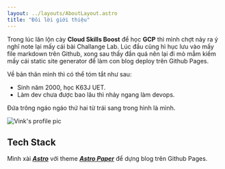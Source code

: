 ```yaml
---
layout: ../layouts/AboutLayout.astro
title: "Đôi lời giới thiệu"
---
```


Trong lúc lăn lộn cày **Cloud Skills Boost** để học **GCP** thì mình chợt nảy ra ý nghĩ note lại mấy cái bài Challange Lab. Lúc đầu cũng hì hục lưu vào mấy file markdown trên Github, xong sau thấy đần quá nên lại đi mò mẫm kiếm mấy cái static site generator để làm con blog deploy trên Github Pages.

Về bản thân mình thì có thể tóm tắt như sau:
- Sinh năm 2000, học K63J UET.
- Làm dev chưa được bao lâu thì nhảy ngang làm devops.

Đứa trông ngáo ngáo thứ hai từ trái sang trong hình là mình.

<div>
  <img src="https://scontent.fhan15-2.fna.fbcdn.net/v/t39.30808-6/240184370_3141800712721368_883707252918063777_n.jpg?_nc_cat=103&ccb=1-7&_nc_sid=e3f864&_nc_ohc=d1q4CXK6uE4AX-rk6Fc&_nc_ht=scontent.fhan15-2.fna&oh=00_AfD9rUDuCySQepBBJvLIKlGaQ2nXO4pSf0vzF1YtY7oCKQ&oe=64498E31" class="sm:w-1/1 mx-auto" alt="Vink's profile pic">
</div>

## Tech Stack

Mình xài ***[Astro](https://astro.build/)*** với theme ***[Astro Paper](https://github.com/satnaing/astro-paper)*** để dựng blog trên Github Pages.